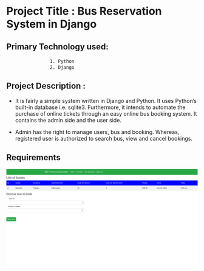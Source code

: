 # Project Title : Bus Reservation System in Django

## Primary Technology  used: 
                    1. Python
                    2. Django
                   


## Project Description :

- It is fairly a simple system written in Django and Python. It uses Python’s built-in database i.e. sqlite3. Furthermore, it intends to automate the purchase of online tickets through an easy online bus booking system. It contains the admin side and the user side.

- Admin has the right to manage users, bus and booking. Whereas, registered user is authorized to search bus, view and cancel bookings.

## Requirements
              
               
<img src="https://github.com/pranita28Dane/bus-reservation-system-in-django/blob/dev/bus-reservation-system-in-django.png">               
